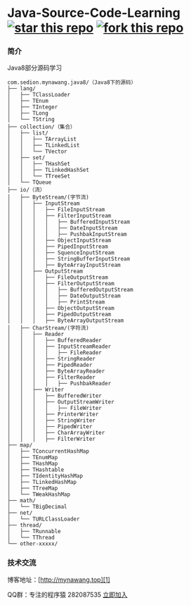 # Java-Source-Code-Learning [![star this repo](http://githubbadges.com/star.svg?user=mynawang&repo=Java-Source-Code-Learning&style=flat&color=fff&background=1081C1)](https://github.com/mynawang/Java-Source-Code-Learning) [![fork this repo](http://githubbadges.com/fork.svg?user=mynawang&repo=Java-Source-Code-Learning&style=flat&color=fff&background=1081C1)](https://github.com/mynawang/Java-Source-Code-Learning/fork)

### 简介

Java8部分源码学习


```
com.sedion.mynawang.java8/（Java8下的源码）
├── lang/
│   ├── TClassLoader
│   ├── TEnum
│   ├── TInteger
│   ├── TLong
│   └── TString
├── collection/（集合）
│   ├── list/
│   │   ├── TArrayList
│   │   ├── TLinkedList
│   │   └── TVector
│   ├── set/
│   │   ├── THashSet
│   │   ├── TLinkedHashSet
│   │   └── TTreeSet
│   └── TQueue
├── io/（流）
│   ├── ByteStream/(字节流)
│   │   ├── InputStream
│   │   │   ├── FileInputStream
│   │   │   ├── FilterInputStream
│   │   │   │   ├── BufferedInputStream
│   │   │   │   ├── DateInputStream
│   │   │   │   ├── PushbakInputStream
│   │   │   ├── ObjectInputStream
│   │   │   ├── PipedInputStream
│   │   │   ├── SquenceInputStream
│   │   │   ├── StringBufferInputStream
│   │   │   ├── ByteArrayInputStream
│   │   ├── OutputStream
│   │   │   ├── FileOutputStream
│   │   │   ├── FilterOutputStream
│   │   │   │   ├── BufferedOutputStream
│   │   │   │   ├── DateOutputStream
│   │   │   │   ├── PrintStream
│   │   │   ├── ObjectOutputStream
│   │   │   ├── PipedOutputStream
│   │   │   ├── ByteArrayOutputStream
│   ├── CharStream/(字符流)
│   │   ├── Reader
│   │   │   ├── BufferedReader
│   │   │   ├── InputStreamReader
│   │   │   │   ├── FileReader
│   │   │   ├── StringReader
│   │   │   ├── PipedReader
│   │   │   ├── ByteArrayReader
│   │   │   ├── FilterReader
│   │   │   │   ├── PushbakReader
│   │   ├── Writer
│   │   │   ├── BufferedWriter
│   │   │   ├── OutputStreamWriter
│   │   │   │   ├── FileWriter
│   │   │   ├── PrinterWriter
│   │   │   ├── StringWriter
│   │   │   ├── PipedWriter
│   │   │   ├── CharArrayWriter
│   │   │   ├── FilterWriter
├── map/
│   ├── TConcurrentHashMap
│   ├── TEnumMap
│   ├── THashMap
│   ├── THashtable
│   ├── TIdentityHashMap
│   ├── TLinkedHashMap
│   ├── TTreeMap
│   └── TWeakHashMap
├── math/
│   └── TBigDecimal
├── net/
│   └── TURLClassLoader
├── thread/
│   ├── TRunnable
│   └── TThread
└── other-xxxxx/
```

### 技术交流

博客地址：[http://mynawang.top][1]

QQ群：专注的程序猿 282087535 [立即加入][2]


  [1]: http://mynawang.top
  [2]: http://shang.qq.com/wpa/qunwpa?idkey=632f7c11e0cb5dfc02231352205d9921c50e849a343e4010e4df1c25f59d2e90
